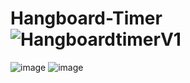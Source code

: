 # Hangboard-Timer![HangboardtimerV1](https://user-images.githubusercontent.com/110724880/199738356-f931ae4c-4904-41fa-bbc1-8525cafad725.PNG)
![image](https://user-images.githubusercontent.com/110724880/199738582-67d5ad02-e066-4edf-b6d8-928c10ba1cf2.png)
![image](https://user-images.githubusercontent.com/110724880/199738740-9e833293-4b03-46a9-8013-9c442cd7e9f4.png)
